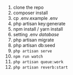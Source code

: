 1. clone the repo
2. composer install
3. cp .env.example .env
4. php artisan key:generate
5. npm install / yarn install
6. setting .env *database*
7. php artisan migrate
8. php artisan db:seed
9. `php artisan serve`
10. `npm run watch`
11. `php artisan queue:work`
12. `php artisan reverb:start`